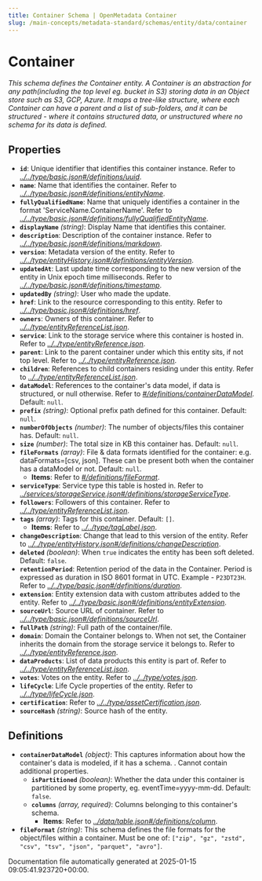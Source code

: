 ```yaml
---
title: Container Schema | OpenMetadata Container
slug: /main-concepts/metadata-standard/schemas/entity/data/container
---
```


# Container

*This schema defines the Container entity. A Container is an abstraction for any path(including the top level eg. bucket in S3) storing data in an Object store such as S3, GCP, Azure. It maps a tree-like structure, where each Container can have a parent and a list of sub-folders, and it can be structured - where it contains structured data, or unstructured where no schema for its data is defined.*

## Properties

- **`id`**: Unique identifier that identifies this container instance. Refer to *[../../type/basic.json#/definitions/uuid](#/../type/basic.json#/definitions/uuid)*.
- **`name`**: Name that identifies the container. Refer to *[../../type/basic.json#/definitions/entityName](#/../type/basic.json#/definitions/entityName)*.
- **`fullyQualifiedName`**: Name that uniquely identifies a container in the format 'ServiceName.ContainerName'. Refer to *[../../type/basic.json#/definitions/fullyQualifiedEntityName](#/../type/basic.json#/definitions/fullyQualifiedEntityName)*.
- **`displayName`** *(string)*: Display Name that identifies this container.
- **`description`**: Description of the container instance. Refer to *[../../type/basic.json#/definitions/markdown](#/../type/basic.json#/definitions/markdown)*.
- **`version`**: Metadata version of the entity. Refer to *[../../type/entityHistory.json#/definitions/entityVersion](#/../type/entityHistory.json#/definitions/entityVersion)*.
- **`updatedAt`**: Last update time corresponding to the new version of the entity in Unix epoch time milliseconds. Refer to *[../../type/basic.json#/definitions/timestamp](#/../type/basic.json#/definitions/timestamp)*.
- **`updatedBy`** *(string)*: User who made the update.
- **`href`**: Link to the resource corresponding to this entity. Refer to *[../../type/basic.json#/definitions/href](#/../type/basic.json#/definitions/href)*.
- **`owners`**: Owners of this container. Refer to *[../../type/entityReferenceList.json](#/../type/entityReferenceList.json)*.
- **`service`**: Link to the storage service where this container is hosted in. Refer to *[../../type/entityReference.json](#/../type/entityReference.json)*.
- **`parent`**: Link to the parent container under which this entity sits, if not top level. Refer to *[../../type/entityReference.json](#/../type/entityReference.json)*.
- **`children`**: References to child containers residing under this entity. Refer to *[../../type/entityReferenceList.json](#/../type/entityReferenceList.json)*.
- **`dataModel`**: References to the container's data model, if data is structured, or null otherwise. Refer to *[#/definitions/containerDataModel](#definitions/containerDataModel)*. Default: `null`.
- **`prefix`** *(string)*: Optional prefix path defined for this container. Default: `null`.
- **`numberOfObjects`** *(number)*: The number of objects/files this container has. Default: `null`.
- **`size`** *(number)*: The total size in KB this container has. Default: `null`.
- **`fileFormats`** *(array)*: File & data formats identified for the container:  e.g. dataFormats=[csv, json]. These can be present both when the container has a dataModel or not. Default: `null`.
  - **Items**: Refer to *[#/definitions/fileFormat](#definitions/fileFormat)*.
- **`serviceType`**: Service type this table is hosted in. Refer to *[../services/storageService.json#/definitions/storageServiceType](#/services/storageService.json#/definitions/storageServiceType)*.
- **`followers`**: Followers of this container. Refer to *[../../type/entityReferenceList.json](#/../type/entityReferenceList.json)*.
- **`tags`** *(array)*: Tags for this container. Default: `[]`.
  - **Items**: Refer to *[../../type/tagLabel.json](#/../type/tagLabel.json)*.
- **`changeDescription`**: Change that lead to this version of the entity. Refer to *[../../type/entityHistory.json#/definitions/changeDescription](#/../type/entityHistory.json#/definitions/changeDescription)*.
- **`deleted`** *(boolean)*: When `true` indicates the entity has been soft deleted. Default: `false`.
- **`retentionPeriod`**: Retention period of the data in the Container. Period is expressed as duration in ISO 8601 format in UTC. Example - `P23DT23H`. Refer to *[../../type/basic.json#/definitions/duration](#/../type/basic.json#/definitions/duration)*.
- **`extension`**: Entity extension data with custom attributes added to the entity. Refer to *[../../type/basic.json#/definitions/entityExtension](#/../type/basic.json#/definitions/entityExtension)*.
- **`sourceUrl`**: Source URL of container. Refer to *[../../type/basic.json#/definitions/sourceUrl](#/../type/basic.json#/definitions/sourceUrl)*.
- **`fullPath`** *(string)*: Full path of the container/file.
- **`domain`**: Domain the Container belongs to. When not set, the Container inherits the domain from the storage service it belongs to. Refer to *[../../type/entityReference.json](#/../type/entityReference.json)*.
- **`dataProducts`**: List of data products this entity is part of. Refer to *[../../type/entityReferenceList.json](#/../type/entityReferenceList.json)*.
- **`votes`**: Votes on the entity. Refer to *[../../type/votes.json](#/../type/votes.json)*.
- **`lifeCycle`**: Life Cycle properties of the entity. Refer to *[../../type/lifeCycle.json](#/../type/lifeCycle.json)*.
- **`certification`**: Refer to *[../../type/assetCertification.json](#/../type/assetCertification.json)*.
- **`sourceHash`** *(string)*: Source hash of the entity.
## Definitions

- **`containerDataModel`** *(object)*: This captures information about how the container's data is modeled, if it has a schema. . Cannot contain additional properties.
  - **`isPartitioned`** *(boolean)*: Whether the data under this container is partitioned by some property, eg. eventTime=yyyy-mm-dd. Default: `false`.
  - **`columns`** *(array, required)*: Columns belonging to this container's schema.
    - **Items**: Refer to *[../data/table.json#/definitions/column](#/data/table.json#/definitions/column)*.
- **`fileFormat`** *(string)*: This schema defines the file formats for the object/files within a container. Must be one of: `["zip", "gz", "zstd", "csv", "tsv", "json", "parquet", "avro"]`.


Documentation file automatically generated at 2025-01-15 09:05:41.923720+00:00.
